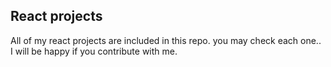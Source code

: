 ## React projects
All of my react projects are included in this repo. you may check each one.. I will be happy if you contribute with me.
